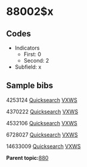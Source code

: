 # 88002$x

## Codes

-   Indicators
    -   First: 0
    -   Second: 2
-   Subfield: x

## Sample bibs

4253124 [Quicksearch](https://search.library.yale.edu/catalog/4253124) [VXWS](http://prodorbis.library.yale.edu:7014/vxws/GetHoldingsService?bibId=4253124)

4370222 [Quicksearch](https://search.library.yale.edu/catalog/4370222) [VXWS](http://prodorbis.library.yale.edu:7014/vxws/GetHoldingsService?bibId=4370222)

4532106 [Quicksearch](https://search.library.yale.edu/catalog/4532106) [VXWS](http://prodorbis.library.yale.edu:7014/vxws/GetHoldingsService?bibId=4532106)

6728027 [Quicksearch](https://search.library.yale.edu/catalog/6728027) [VXWS](http://prodorbis.library.yale.edu:7014/vxws/GetHoldingsService?bibId=6728027)

14633009 [Quicksearch](https://search.library.yale.edu/catalog/14633009) [VXWS](http://prodorbis.library.yale.edu:7014/vxws/GetHoldingsService?bibId=14633009)

**Parent topic:**[880](../../tags/880/880.md)

